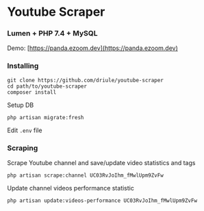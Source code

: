 # Youtube Scraper

### Lumen + PHP 7.4 + MySQL

Demo: [https://panda.ezoom.dev](https://panda.ezoom.dev)

### Installing

```
git clone https://github.com/driule/youtube-scraper
cd path/to/youtube-scraper
composer install
```

Setup DB
```
php artisan migrate:fresh
```

Edit `.env` file


### Scraping

Scrape Youtube channel and save/update video statistics and tags
```
php artisan scrape:channel UC03RvJoIhm_fMwlUpm9ZvFw
```

Update channel videos performance statistic
```
php artisan update:videos-performance UC03RvJoIhm_fMwlUpm9ZvFw
```
